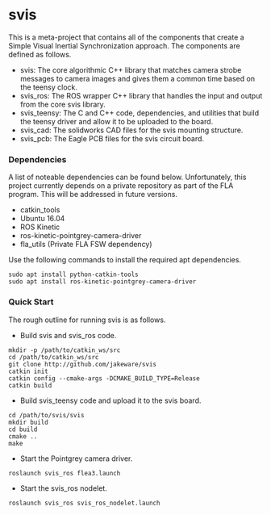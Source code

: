 # svis
This is a meta-project that contains all of the components that create a Simple Visual Inertial Synchronization approach.  The components are defined as follows.

- svis: The core algorithmic C++ library that matches camera strobe messages to camera images and gives them a common time based on the teensy clock.
- svis_ros: The ROS wrapper C++ library that handles the input and output from the core svis library.
- svis_teensy: The C and C++ code, dependencies, and utilities that build the teensy driver and allow it to be uploaded to the board.
- svis_cad: The solidworks CAD files for the svis mounting structure.
- svis_pcb: The Eagle PCB files for the svis circuit board.

### Dependencies
A list of noteable dependencies can be found below.  Unfortunately, this project currently depends on a private repository as part of the FLA program.  This will be addressed in future versions.
- catkin_tools
- Ubuntu 16.04
- ROS Kinetic
- ros-kinetic-pointgrey-camera-driver
- fla_utils (Private FLA FSW dependency)

Use the following commands to install the required apt dependencies.
```
sudo apt install python-catkin-tools
sudo apt install ros-kinetic-pointgrey-camera-driver
```
### Quick Start
The rough outline for running svis is as follows.
- Build svis and svis_ros code.
```
mkdir -p /path/to/catkin_ws/src
cd /path/to/catkin_ws/src
git clone http://github.com/jakeware/svis
catkin init
catkin config --cmake-args -DCMAKE_BUILD_TYPE=Release
catkin build
```
- Build svis_teensy code and upload it to the svis board.
```
cd /path/to/svis/svis
mkdir build
cd build
cmake ..
make
```
- Start the Pointgrey camera driver.
```
roslaunch svis_ros flea3.launch
```
- Start the svis_ros nodelet.
```
roslaunch svis_ros svis_ros_nodelet.launch
```
